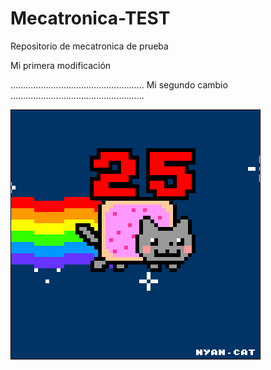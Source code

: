 # Mecatronica-TEST
Repositorio de mecatronica de prueba

Mi primera modificación

.....................................................
Mi segundo cambio
.....................................................

![](Ejercicio2-img1.gif)
